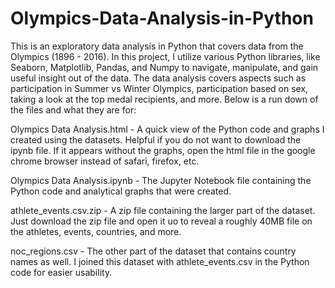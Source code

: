 # Olympics-Data-Analysis-in-Python

This is an exploratory data analysis in Python that covers data from the Olympics (1896 - 2016). In this project, I utilize various Python libraries, like Seaborn, Matplotlib, Pandas, and Numpy to navigate, manipulate, and gain useful insight out of the data. The data analysis covers aspects such as participation in Summer vs Winter Olympics, participation based on sex, taking a look at the top medal recipients, and more. Below is a run down of the files and what they are for:

Olympics Data Analysis.html - A quick view of the Python code and graphs I created using the datasets. Helpful if you do not want to download the ipynb file. If it appears without the graphs, open the html file in the google chrome browser instead of safari, firefox, etc.

Olympics Data Analysis.ipynb - The Jupyter Notebook file containing the Python code and analytical graphs that were created.

athlete_events.csv.zip - A zip file containing the larger part of the dataset. Just download the zip file and open it uo to reveal a roughly 40MB file on the athletes, events, countries, and more.

noc_regions.csv - The other part of the dataset that contains country names as well. I joined this dataset with athlete_events.csv in the Python code for easier usability. 
